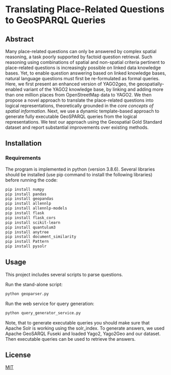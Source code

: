 # Translating Place-Related Questions to GeoSPARQL Queries

## Abstract
Many place-related questions can only be answered by complex spatial reasoning, a task poorly supported by factoid question retrieval. Such reasoning using combinations of spatial and non-spatial criteria pertinent to place-related questions is increasingly possible on linked data knowledge bases. Yet, to enable question answering based on linked knowledge bases, natural language questions must first be re-formulated as formal queries. Here, we first present an enhanced version of YAGO2geo, the geospatially-enabled variant of the YAGO2 knowledge base, by linking and adding more than one million places from OpenStreetMap data to YAGO2. We then propose a novel approach to translate the place-related questions into logical representations, theoretically grounded in the _core concepts of spatial information_. Next, we use a dynamic template-based approach to generate fully executable GeoSPARQL queries from the logical representations. We test our approach using the Geospatial Gold Standard dataset and report substantial improvements over existing methods.

## Installation

### Requirements

The program is implemented in python (version 3.8.6). Several libraries should be installed (use pip command to install
the following libraries) before running the code:

```bash
pip install numpy
pip install pandas
pip install geopandas
pip install allennlp
pip install allennlp-models
pip install flask
pip install flask_cors
pip install scikit-learn
pip install quantulum3
pip install anytree
pip install document_similarity
pip install Pattern
pip install pysolr
```

## Usage

This project includes several scripts to parse questions.

Run the stand-alone script:

```python
python geoparser.py
```

Run the web service for query generation:

```python
python query_generator_service.py
```

Note, that to generate executable queries you should make sure that Apache Solr is working using the solr_index.
To generate answers, we used Apache GeoSARQL Fuseki and loaded Yago2, Yago2Geo and our dataset. Then executable queries can be used to retrieve the answers.
## License

[MIT](https://opensource.org/licenses/MIT)
